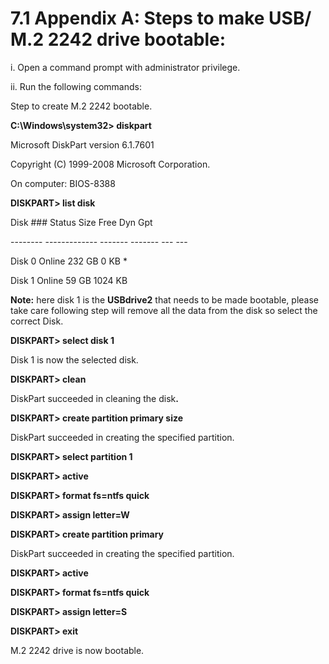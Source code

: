 # 7.1	Appendix A: Steps to make USB/ M.2 2242 drive bootable:

&#x20;         i.    Open a command prompt with administrator privilege.

&#x20;        ii.    Run the following commands:

Step to create M.2 2242 bootable.

**C:\Windows\system32> diskpart**

Microsoft DiskPart version 6.1.7601

Copyright (C) 1999-2008 Microsoft Corporation.

On computer: BIOS-8388

**DISKPART> list disk**

&#x20; Disk ### Status         Size     Free     Dyn  Gpt

&#x20; \--------  -------------  -------  -------  ---  ---

&#x20; Disk 0    Online          232 GB       0 KB   \*

&#x20; Disk 1    Online         59 GB       1024 KB

**Note:** here disk 1 is the **USBdrive2** that needs to be made bootable, please take care following step will remove all the data from the disk so select the correct Disk.

**DISKPART> select disk 1**

Disk 1 is now the selected disk.

**DISKPART> clean**

DiskPart succeeded in cleaning the dis&#x6B;**.**

**DISKPART> create partition primary size**

DiskPart succeeded in creating the specified partition.

**DISKPART> select partition 1**

**DISKPART> active**

**DISKPART> format fs=ntfs quick**

**DISKPART> assign letter=W**

**DISKPART> create partition primary**

DiskPart succeeded in creating the specified partition.

**DISKPART> active**

**DISKPART> format fs=ntfs quick**

**DISKPART> assign letter=S**

**DISKPART> exit**

M.2 2242 drive is now bootable.
